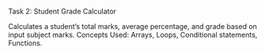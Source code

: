 Task 2: Student Grade Calculator

Calculates a student’s total marks, average percentage, and grade based on input subject marks.
Concepts Used: Arrays, Loops, Conditional statements, Functions.
